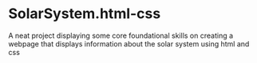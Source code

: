# SolarSystem.html-css
A neat project displaying some core foundational skills on creating a webpage that displays information about the solar system using html and css
